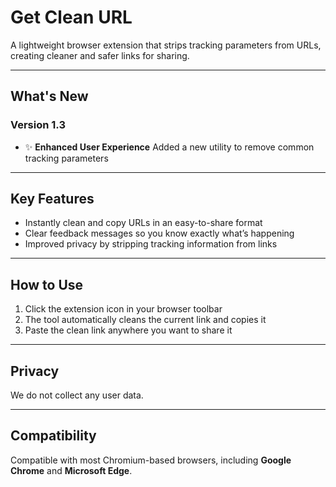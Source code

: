 # Get Clean URL

A lightweight browser extension that strips tracking parameters from URLs, creating cleaner and safer links for sharing.

---

## What's New

### Version 1.3
- ✨ **Enhanced User Experience** Added a new utility to remove common tracking parameters 
---

## Key Features

- Instantly clean and copy URLs in an easy-to-share format  
- Clear feedback messages so you know exactly what’s happening  
- Improved privacy by stripping tracking information from links  

---

## How to Use

1. Click the extension icon in your browser toolbar  
2. The tool automatically cleans the current link and copies it  
3. Paste the clean link anywhere you want to share it  

---

## Privacy

We do not collect any user data.

---

## Compatibility

Compatible with most Chromium-based browsers, including **Google Chrome** and **Microsoft Edge**.
